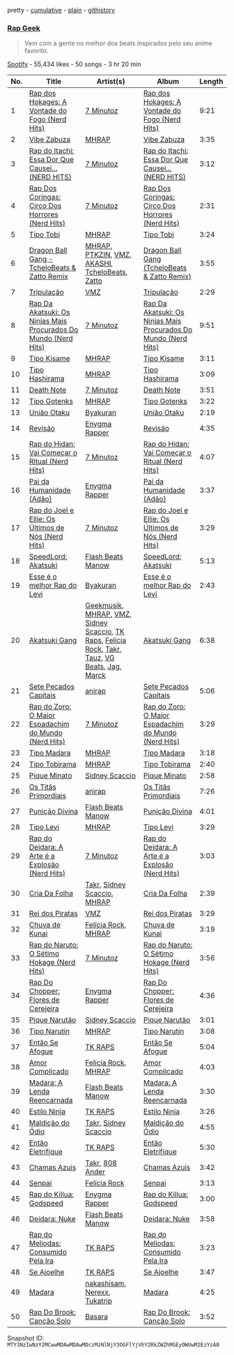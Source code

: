 pretty - [cumulative](/playlists/cumulative/37i9dQZF1DX8dQ571UG10R.md) - [plain](/playlists/plain/37i9dQZF1DX8dQ571UG10R) - [githistory](https://github.githistory.xyz/mackorone/spotify-playlist-archive/blob/main/playlists/plain/37i9dQZF1DX8dQ571UG10R)

### [Rap Geek](https://open.spotify.com/playlist/37i9dQZF1DX8dQ571UG10R)

> Vem com a gente no melhor dos beats inspirados pelo seu anime favorito.

[Spotify](https://open.spotify.com/user/spotify) - 55,434 likes - 50 songs - 3 hr 20 min

| No. | Title | Artist(s) | Album | Length |
|---|---|---|---|---|
| 1 | [Rap dos Hokages: A Vontade do Fogo \(Nerd Hits\)](https://open.spotify.com/track/6xcQRc6H2UdTX425C2YzNY) | [7 Minutoz](https://open.spotify.com/artist/2563ILWHSx52eOxOoi5rJW) | [Rap dos Hokages: A Vontade do Fogo \(Nerd Hits\)](https://open.spotify.com/album/0epgFUtxp0mQwVWiGHbqzE) | 9:21 |
| 2 | [Vibe Zabuza](https://open.spotify.com/track/3HWBHERbMiilhipGquIuuE) | [MHRAP](https://open.spotify.com/artist/7w4W5Yr7oTBAqhglv0IP87) | [Vibe Zabuza](https://open.spotify.com/album/45rh16gGALDIn93TdurKkg) | 3:35 |
| 3 | [Rap do Itachi: Essa Dor Que Causei..\. \(NERD HITS\)](https://open.spotify.com/track/1AiQsM4HVi0A3xxrXKvdxu) | [7 Minutoz](https://open.spotify.com/artist/2563ILWHSx52eOxOoi5rJW) | [Rap do Itachi: Essa Dor Que Causei..\. \(NERD HITS\)](https://open.spotify.com/album/51waJCCTeUhh893IsA9AeS) | 3:12 |
| 4 | [Rap Dos Coringas: Circo Dos Horrores \(Nerd Hits\)](https://open.spotify.com/track/0AH0eFTZaQ6V7Qzj3ap7QY) | [7 Minutoz](https://open.spotify.com/artist/2563ILWHSx52eOxOoi5rJW) | [Rap Dos Coringas: Circo Dos Horrores \(Nerd Hits\)](https://open.spotify.com/album/5p1E1MImo4ZitXfCRDv7p0) | 2:31 |
| 5 | [Tipo Tobi](https://open.spotify.com/track/45vigZiVUySqgsMXqxhtvp) | [MHRAP](https://open.spotify.com/artist/7w4W5Yr7oTBAqhglv0IP87) | [Tipo Tobi](https://open.spotify.com/album/5ufXwSFcC7e6DcromjzEBc) | 3:24 |
| 6 | [Dragon Ball Gang \- TcheloBeats & Zatto Remix](https://open.spotify.com/track/4pH5wh6Nbmz5gvlRMv4nGm) | [MHRAP](https://open.spotify.com/artist/7w4W5Yr7oTBAqhglv0IP87), [PTKZIN](https://open.spotify.com/artist/3eCFudVzz38UzS7s2L0Map), [VMZ](https://open.spotify.com/artist/1WLZ4aZ98cFqryW57bfQkc), [AKASHI](https://open.spotify.com/artist/6vozzZH9GTSlUBXjRJNgYi), [TcheloBeats](https://open.spotify.com/artist/1jsSoxl3CZZjIEplGDBd3B), [Zatto](https://open.spotify.com/artist/4lkGiellFSP2r9s9oR9qo4) | [Dragon Ball Gang \(TcheloBeats & Zatto Remix\)](https://open.spotify.com/album/2X7cWG1c9Q33PN6AHLIj3p) | 3:55 |
| 7 | [Tripulação](https://open.spotify.com/track/2N9AvwuptNKvpF1BM5vl7E) | [VMZ](https://open.spotify.com/artist/5sgcRRQA3HrL1AVk6oMUeg) | [Tripulação](https://open.spotify.com/album/5czSNphndXvBgjXWz102vt) | 2:29 |
| 8 | [Rap Da Akatsuki: Os Ninjas Mais Procurados Do Mundo \(Nerd Hits\)](https://open.spotify.com/track/3YWdolIwRLOeLbmj5Q9lIO) | [7 Minutoz](https://open.spotify.com/artist/2563ILWHSx52eOxOoi5rJW) | [Rap Da Akatsuki: Os Ninjas Mais Procurados Do Mundo \(Nerd Hits\)](https://open.spotify.com/album/22mM3uheuOoCmlbe2079WE) | 9:51 |
| 9 | [Tipo Kisame](https://open.spotify.com/track/6PoHGkWg6VR2xXnKdMPMkn) | [MHRAP](https://open.spotify.com/artist/7w4W5Yr7oTBAqhglv0IP87) | [Tipo Kisame](https://open.spotify.com/album/2IrjtJ2rw6bAa2MKoPRRK3) | 3:11 |
| 10 | [Tipo Hashirama](https://open.spotify.com/track/1vX0KmArqxz2b0ByQQp81H) | [MHRAP](https://open.spotify.com/artist/7w4W5Yr7oTBAqhglv0IP87) | [Tipo Hashirama](https://open.spotify.com/album/3bNAqFuhuEB3YejTOnyyQU) | 3:09 |
| 11 | [Death Note](https://open.spotify.com/track/1K6yxhSJsQuMzDhtmk7W81) | [7 Minutoz](https://open.spotify.com/artist/2563ILWHSx52eOxOoi5rJW) | [Death Note](https://open.spotify.com/album/3odZS05zGujBVVRLMNEwR5) | 3:51 |
| 12 | [Tipo Gotenks](https://open.spotify.com/track/4XfvgreDThgRwqZui7VNx8) | [MHRAP](https://open.spotify.com/artist/7w4W5Yr7oTBAqhglv0IP87) | [Tipo Gotenks](https://open.spotify.com/album/0GKL2s9FkkKtK3wBFDbUfI) | 3:22 |
| 13 | [União Otaku](https://open.spotify.com/track/4O2QJmD4iRshtmNwPhnAXg) | [Byakuran](https://open.spotify.com/artist/4KzmxE2KIMp9GRuFiDsouR) | [União Otaku](https://open.spotify.com/album/5b8AZgNHUnSisyN2BaJeUz) | 2:19 |
| 14 | [Revisão](https://open.spotify.com/track/3AQIGKFepAlEyMeV1VQVjZ) | [Enygma Rapper](https://open.spotify.com/artist/3vQAVbtRu2SDTgfTKcoxDu) | [Revisão](https://open.spotify.com/album/03SB4h85dE0paMinzDBIbO) | 4:35 |
| 15 | [Rap do Hidan: Vai Começar o Ritual \(Nerd Hits\)](https://open.spotify.com/track/4RQfj4QMNXCLdheNn8yVD6) | [7 Minutoz](https://open.spotify.com/artist/2563ILWHSx52eOxOoi5rJW) | [Rap do Hidan: Vai Começar o Ritual \(Nerd Hits\)](https://open.spotify.com/album/0crukJhJaU4xCCamzJFTNN) | 4:07 |
| 16 | [Pai da Humanidade \(Adão\)](https://open.spotify.com/track/389oniwXlh3UjZNsXARb9B) | [Enygma Rapper](https://open.spotify.com/artist/3vQAVbtRu2SDTgfTKcoxDu) | [Pai da Humanidade \(Adão\)](https://open.spotify.com/album/6V7KPJGqmpgWKarpIogA7r) | 3:37 |
| 17 | [Rap do Joel e Ellie: Os Últimos de Nós \(Nerd Hits\)](https://open.spotify.com/track/1k0Mtei0Qu87Xg16OMA6md) | [7 Minutoz](https://open.spotify.com/artist/2563ILWHSx52eOxOoi5rJW) | [Rap do Joel e Ellie: Os Últimos de Nós \(Nerd Hits\)](https://open.spotify.com/album/6SGI4HBaLeqcy5BwiC3OWu) | 3:29 |
| 18 | [SpeedLord: Akatsuki](https://open.spotify.com/track/0Xo6kYVMKlisXIMUFJmbwS) | [Flash Beats Manow](https://open.spotify.com/artist/0ZIlwtVZkqtMZUpbHrz8TL) | [SpeedLord: Akatsuki](https://open.spotify.com/album/14iuVUCKKTKUqJIDRCktTG) | 5:13 |
| 19 | [Esse é o melhor Rap do Levi](https://open.spotify.com/track/0TIL1uiTx69oaBUOSZZBXS) | [Byakuran](https://open.spotify.com/artist/4KzmxE2KIMp9GRuFiDsouR) | [Esse é o melhor Rap do Levi](https://open.spotify.com/album/27MB9kSbxFtNMFsR4pqyDF) | 2:43 |
| 20 | [Akatsuki Gang](https://open.spotify.com/track/6Q0UgUQaE8IdAwju7lUbk5) | [Geekmusik](https://open.spotify.com/artist/3kzjMNNmKlPwI0FvPQJzps), [MHRAP](https://open.spotify.com/artist/7w4W5Yr7oTBAqhglv0IP87), [VMZ](https://open.spotify.com/artist/5sgcRRQA3HrL1AVk6oMUeg), [Sidney Scaccio](https://open.spotify.com/artist/631T7yPinNND4sm5RINYxu), [TK Raps](https://open.spotify.com/artist/1KeEGKVJWq67DtXPZFh2mq), [Felícia Rock](https://open.spotify.com/artist/4zfIqIxYFw4kZlUiaCik2B), [Takr](https://open.spotify.com/artist/3BL1s5UAxSPUJh3QZh3IRD), [Tauz](https://open.spotify.com/artist/2fbeD4DgpQGFbowONHP6uj), [VG Beats](https://open.spotify.com/artist/4Bh0y5G503CoxJazUbgKxY), [Jag](https://open.spotify.com/artist/7I5OqFRkQwd3JJvUrCYK5k), [Marck](https://open.spotify.com/artist/6rU9HFzoXT80f6ITVEgDsb) | [Akatsuki Gang](https://open.spotify.com/album/2letRy6PxriThU7pGxNfeB) | 6:38 |
| 21 | [Sete Pecados Capitais](https://open.spotify.com/track/7hOpo4Xghw0EX1HgShJU3o) | [anirap](https://open.spotify.com/artist/0rVzRhHB7PRsiNlRn2wc4B) | [Sete Pecados Capitais](https://open.spotify.com/album/7gZnPoiybTDKjXe7NmEvms) | 5:06 |
| 22 | [Rap do Zoro: O Maior Espadachim do Mundo \(Nerd Hits\)](https://open.spotify.com/track/4suKHiKiIP8uBmYWRBm3l9) | [7 Minutoz](https://open.spotify.com/artist/2563ILWHSx52eOxOoi5rJW) | [Rap do Zoro: O Maior Espadachim do Mundo \(Nerd Hits\)](https://open.spotify.com/album/4M15kEp2oeRXUV3UsApUms) | 3:29 |
| 23 | [Tipo Madara](https://open.spotify.com/track/5X4H4ZCxjwHFuj5CMtgJ6s) | [MHRAP](https://open.spotify.com/artist/7w4W5Yr7oTBAqhglv0IP87) | [Tipo Madara](https://open.spotify.com/album/7drkyFzSw3TI0sg7JPlynu) | 3:18 |
| 24 | [Tipo Tobirama](https://open.spotify.com/track/4dmCXfDP4alC1JfQM3XB2h) | [MHRAP](https://open.spotify.com/artist/7w4W5Yr7oTBAqhglv0IP87) | [Tipo Tobirama](https://open.spotify.com/album/1dAqa80c24lQQyj0sdObb7) | 2:40 |
| 25 | [Pique Minato](https://open.spotify.com/track/1hOuDUJ8pqh5gwGiZpl2xG) | [Sidney Scaccio](https://open.spotify.com/artist/631T7yPinNND4sm5RINYxu) | [Pique Minato](https://open.spotify.com/album/5ri4PGz7cj1R9GTf5lHpr2) | 2:58 |
| 26 | [Os Titãs Primordiais](https://open.spotify.com/track/3aZ0jBsXRFbiXIFDLZR6wa) | [anirap](https://open.spotify.com/artist/0rVzRhHB7PRsiNlRn2wc4B) | [Os Titãs Primordiais](https://open.spotify.com/album/4k3S6NHWgwhVv16HAG2190) | 7:26 |
| 27 | [Punição Divina](https://open.spotify.com/track/5zYv54TK6OKcEfM74HWkkY) | [Flash Beats Manow](https://open.spotify.com/artist/0ZIlwtVZkqtMZUpbHrz8TL) | [Punição Divina](https://open.spotify.com/album/05fzl1PzT4xtsxJok87zfV) | 4:01 |
| 28 | [Tipo Levi](https://open.spotify.com/track/1cyyZkX9dUt8ilAfc96jg8) | [MHRAP](https://open.spotify.com/artist/7w4W5Yr7oTBAqhglv0IP87) | [Tipo Levi](https://open.spotify.com/album/2pu2qYzGmssUHGlj1fTOiL) | 3:29 |
| 29 | [Rap do Deidara: A Arte é a Explosão \(Nerd Hits\)](https://open.spotify.com/track/6JxtFNFJUV9rC75lc4knS0) | [7 Minutoz](https://open.spotify.com/artist/2563ILWHSx52eOxOoi5rJW) | [Rap do Deidara: A Arte é a Explosão \(Nerd Hits\)](https://open.spotify.com/album/2WRMKQP4RqmmCNktiP6lQS) | 3:03 |
| 30 | [Cria Da Folha](https://open.spotify.com/track/2g57Cb8iArpvKqfEArfZcY) | [Takr](https://open.spotify.com/artist/3BL1s5UAxSPUJh3QZh3IRD), [Sidney Scaccio](https://open.spotify.com/artist/7KbIvbXjnV4pbYATvuLDgl), [MHRAP](https://open.spotify.com/artist/7w4W5Yr7oTBAqhglv0IP87) | [Cria Da Folha](https://open.spotify.com/album/74MIWbllspaCXOOGhX7UPb) | 2:39 |
| 31 | [Rei dos Piratas](https://open.spotify.com/track/3CDYKrq6GAp7AIw6ujmVn1) | [VMZ](https://open.spotify.com/artist/5sgcRRQA3HrL1AVk6oMUeg) | [Rei dos Piratas](https://open.spotify.com/album/5o1Rdvz6hHdG957z6Z3f9w) | 3:29 |
| 32 | [Chuva de Kunai](https://open.spotify.com/track/7iKZKK9gpHpOeW0Hwredfy) | [Felícia Rock](https://open.spotify.com/artist/4zfIqIxYFw4kZlUiaCik2B), [MHRAP](https://open.spotify.com/artist/7w4W5Yr7oTBAqhglv0IP87) | [Chuva de Kunai](https://open.spotify.com/album/3VfiWdnJHEUHT34XUUn68f) | 3:19 |
| 33 | [Rap do Naruto: O Sétimo Hokage \(Nerd Hits\)](https://open.spotify.com/track/7DWialEIm1eklBVKQwxgFl) | [7 Minutoz](https://open.spotify.com/artist/2563ILWHSx52eOxOoi5rJW) | [Rap do Naruto: O Sétimo Hokage \(Nerd Hits\)](https://open.spotify.com/album/6YNpUmtjrGTzAhEh56QA6F) | 3:56 |
| 34 | [Rap Do Chopper: Flores de Cerejeira](https://open.spotify.com/track/1Vc4CybtR522rCPaOnIfGq) | [Enygma Rapper](https://open.spotify.com/artist/3vQAVbtRu2SDTgfTKcoxDu) | [Rap Do Chopper: Flores de Cerejeira](https://open.spotify.com/album/3EqMHlH0AMgUmx7xgf73aI) | 4:36 |
| 35 | [Pique Narutão](https://open.spotify.com/track/5b8WiNjA6ihEvaeB9J3eyQ) | [Sidney Scaccio](https://open.spotify.com/artist/631T7yPinNND4sm5RINYxu) | [Pique Narutão](https://open.spotify.com/album/0NtyHYCaTcHk25sROuomEL) | 3:01 |
| 36 | [Tipo Narutin](https://open.spotify.com/track/4nqvl1yLuiGO5C6TtwbKhS) | [MHRAP](https://open.spotify.com/artist/7w4W5Yr7oTBAqhglv0IP87) | [Tipo Narutin](https://open.spotify.com/album/0ikI9k4kn5GqbML5UrGQnF) | 3:08 |
| 37 | [Então Se Afogue](https://open.spotify.com/track/65vQE4uU8Vl7qH5pB8lwRN) | [TK RAPS](https://open.spotify.com/artist/7dlay5tI6UDYGbGrtW1oHx) | [Então Se Afogue](https://open.spotify.com/album/341vwbxFVT1gzohGXxwET9) | 5:04 |
| 38 | [Amor Complicado](https://open.spotify.com/track/1fiaPgQcrNhNPYdFouflft) | [Felícia Rock](https://open.spotify.com/artist/4zfIqIxYFw4kZlUiaCik2B), [MHRAP](https://open.spotify.com/artist/7w4W5Yr7oTBAqhglv0IP87) | [Amor Complicado](https://open.spotify.com/album/11Nr9YVEykejmmWdaz6eJa) | 4:03 |
| 39 | [Madara: A Lenda Reencarnada](https://open.spotify.com/track/70EKfzmUOGLZCbl2s9qJ8F) | [Flash Beats Manow](https://open.spotify.com/artist/0ZIlwtVZkqtMZUpbHrz8TL) | [Madara: A Lenda Reencarnada](https://open.spotify.com/album/3a9dHWUNuQIK3zrslZsmnE) | 3:30 |
| 40 | [Estilo Ninja](https://open.spotify.com/track/5gx959g5KMe4E1MPDYoBwN) | [TK RAPS](https://open.spotify.com/artist/7dlay5tI6UDYGbGrtW1oHx) | [Estilo Ninja](https://open.spotify.com/album/5oRTrJ28ZEkRLckMsbvtV6) | 3:26 |
| 41 | [Maldição do Ódio](https://open.spotify.com/track/0zMvUqDRnUxJVE7VBiCCFE) | [Takr](https://open.spotify.com/artist/3BL1s5UAxSPUJh3QZh3IRD), [Sidney Scaccio](https://open.spotify.com/artist/2QAbWL5uhxEJmv28GJEkzr) | [Maldição do Ódio](https://open.spotify.com/album/1Yk3IYnEjuGb8zSmkbK7No) | 4:55 |
| 42 | [Então Eletrifique](https://open.spotify.com/track/58Vs1JCZm1Ozfg3dxRFW4T) | [TK RAPS](https://open.spotify.com/artist/7dlay5tI6UDYGbGrtW1oHx) | [Então Eletrifique](https://open.spotify.com/album/13xj1xw9CDK8KHcg9810kf) | 5:30 |
| 43 | [Chamas Azuis](https://open.spotify.com/track/5PUhWvFvj8Hx1pwe0A0wGA) | [Takr](https://open.spotify.com/artist/3BL1s5UAxSPUJh3QZh3IRD), [808 Ander](https://open.spotify.com/artist/4GYAN3gAGyqrZApN0SMEMK) | [Chamas Azuis](https://open.spotify.com/album/6jydQD6FUMLFJTFVKwpfbg) | 3:42 |
| 44 | [Senpai](https://open.spotify.com/track/6jEhGdJj7F3mDf4ABc5Mrx) | [Felícia Rock](https://open.spotify.com/artist/4zfIqIxYFw4kZlUiaCik2B) | [Senpai](https://open.spotify.com/album/61qHIjDtaPBkftWKSHkqua) | 3:13 |
| 45 | [Rap do Killua: Godspeed](https://open.spotify.com/track/5bH36BU1Z4zAUcY2MTvL64) | [Enygma Rapper](https://open.spotify.com/artist/3vQAVbtRu2SDTgfTKcoxDu) | [Rap do Killua: Godspeed](https://open.spotify.com/album/73q2LBACwwMPPzkfITaduS) | 3:00 |
| 46 | [Deidara: Nuke](https://open.spotify.com/track/0m5pkgoPtYqrj2y2j7BNrS) | [Flash Beats Manow](https://open.spotify.com/artist/0ZIlwtVZkqtMZUpbHrz8TL) | [Deidara: Nuke](https://open.spotify.com/album/78rJ5rijVFOMChNbvzQt5g) | 3:58 |
| 47 | [Rap do Meliodas: Consumido Pela Ira](https://open.spotify.com/track/2AFOndIrniASqg5sFXtBSs) | [TK RAPS](https://open.spotify.com/artist/7dlay5tI6UDYGbGrtW1oHx) | [Rap do Meliodas: Consumido Pela Ira](https://open.spotify.com/album/28CWz3qiQswT8wnvM49LlZ) | 3:23 |
| 48 | [Se Ajoelhe](https://open.spotify.com/track/1xVzfXASMOg5zoBGRoe7in) | [TK RAPS](https://open.spotify.com/artist/7dlay5tI6UDYGbGrtW1oHx) | [Se Ajoelhe](https://open.spotify.com/album/79oJSsNswdXJ1wAH2JB929) | 3:47 |
| 49 | [Madara](https://open.spotify.com/track/3ZYSGRt1lnm25Br7TgE7P9) | [nakashisam](https://open.spotify.com/artist/3uGU5qTwDPeXKJRsOgehFR), [Nerexx](https://open.spotify.com/artist/7FN9bcVGUvnJO4ukEa54Rw), [Tukatrip](https://open.spotify.com/artist/41xThDLkAI5bNLiX8eFp1T) | [Madara](https://open.spotify.com/album/6NxlhpWn2vXP8xXWquPFCK) | 4:25 |
| 50 | [Rap Do Brook: Canção Solo](https://open.spotify.com/track/0hOIkoS38ZC5rbdM8sp1Bh) | [Basara](https://open.spotify.com/artist/2A8r4X2BCk6Y92EBYd3tP1) | [Rap Do Brook: Canção Solo](https://open.spotify.com/album/5L7eIZXIA12kIF2qyK2IGo) | 3:52 |

Snapshot ID: `MTY3NzIwNzY2MCwwMDAwMDAwMDczMzNlNjY3OGFlYjVhY2RkZWZhMGEyOWUwM2EzYzA0`
